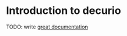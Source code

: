 # Introduction to decurio

TODO: write [great documentation](http://jacobian.org/writing/what-to-write/)
